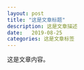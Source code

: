 ```yaml
---
layout: post
title: "这是文章标题"
description: 这是文章描述
date:   2019-08-25
categories: 这是文章标签
---
```

这是文章内容。

